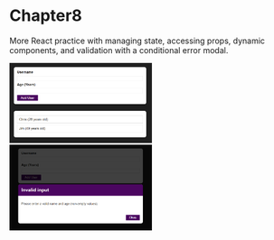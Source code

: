 # Chapter8

More React practice with managing state, accessing props, dynamic components, and validation with a conditional error modal.

<img src="./public/Screenshot1.png" width=50% height=50%>
<img src="./public/Screenshot2.png" width=50% height=50%>
